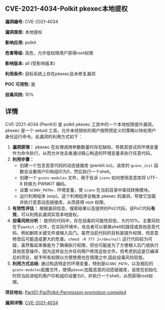 ## CVE-2021-4034-Polkit pkexec本地提权

**漏洞编号:** CVE-2021-4034

**漏洞类型:** 本地提权

**影响应用:** polkit

**危害等级:** 高危，允许低权限用户获得root权限

**影响版本:** all (受影响版本)

**利用条件:** 目标系统上存在pkexec且未修复漏洞

**POC 可用性:** 是

**投毒风险:** 10%

## 详情

CVE-2021-4034 (PwnKit) 是 polkit pkexec 工具中的一个本地权限提升漏洞。pkexec 是一个 setuid 工具，允许未经授权的用户按照预定义的策略以特权用户身份运行命令。此漏洞的利用方式如下：

1.  **漏洞原理：** pkexec 在处理调用参数数量时存在缺陷，导致其尝试将环境变量作为命令执行，从而允许攻击者通过精心构造的环境变量来执行任意代码。
2.  **利用步骤：**
    *   创建一个包含恶意代码的动态链接库 (pwnkit.so)。该库的 `gconv_init` 函数会设置用户ID和组ID为0，然后执行一个shell。
    *   创建一个 `gconv-modules` 文件，用于告诉 `iconv` 如何使用恶意库将 UTF-8 转换为 PWNKIT 编码。
    *   设置 `GCONV_PATH=.` 环境变量，使 `iconv` 在当前目录中查找转换模块。
    *   运行利用程序 (exp)。这个利用程序会触发 pkexec 的漏洞，导致它加载并执行恶意动态链接库，从而获得 root 权限。
3.  **有效性评估：** 根据漏洞信息、搜索结果以及提供的PoC代码，该PoC代码**有效**，可以利用此漏洞实现本地提权。
4.  **投毒风险分析：** 提供的代码中，存在投毒的可能性较低，大约10%。主要风险在于`pwnkit.c`文件，在实际环境中，攻击者可以替换shell的路径或其他恶意代码，例如删除关键文件或植入后门。虽然当前代码的目标是提升权限，但恶意修改后可能造成更大的危害。`chmod -R 777 2>/dev/null` 这行代码较为可疑，虽然看起来像是为了确保执行权限，但也可能是为了方便植入后门或执行其他恶意操作，因为这样会允许任何用户修改这些文件。但考虑到这是已编译后的项目，赋予所有权限以方便使用也在情理之中,因此投毒风险较低。
5. **利用方式总结:** 通过构造特定的环境变量，特别是`GCONV_PATH`，以及相应的`gconv-modules`配置文件，使得`pkexec`加载恶意的动态链接库，该库在初始化时将当前进程的用户ID和组ID设置为0，并执行一个shell，从而获得root权限。

**项目地址:** [Part01-Pai/Polkit-Permission-promotion-compiled](https://github.com/Part01-Pai/Polkit-Permission-promotion-compiled)

**漏洞详情:** [CVE-2021-4034](https://nvd.nist.gov/vuln/detail/CVE-2021-4034)